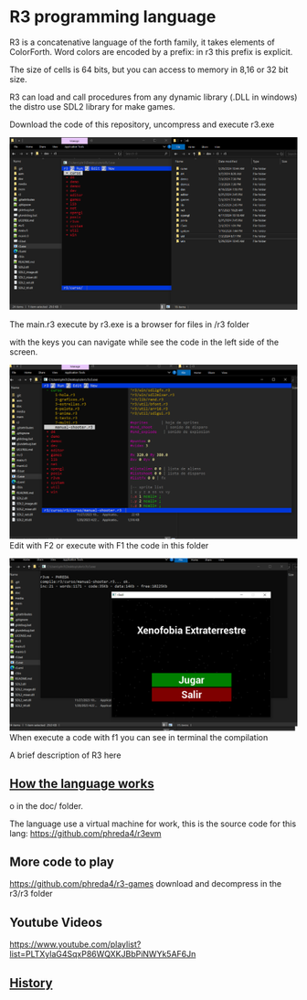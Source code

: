 # R3 programming language

R3 is a concatenative language of the forth family, it takes elements of ColorForth. 
Word colors are encoded by a prefix: in r3 this prefix is explicit.

The size of cells is 64 bits, but you can access to memory in 8,16 or 32 bit size.

R3 can load and call procedures from any dynamic library (.DLL in windows) the distro use SDL2 library for make games.

Download the code of this repository, uncompress and execute r3.exe

![Screenshot for execute r3](doc/web/r3-1.png)

The main.r3 execute by r3.exe is a browser for files in /r3 folder

with the keys you can navigate while see the code in the left side of the screen.

![Choose a code](doc/web/r3-2.png)
Edit with F2 or execute with F1 the code in this folder

![Choose a code](doc/web/r3-3.png)
When execute a code with f1 you can see in terminal the compilation

A brief description of R3 here
## [How the language works](doc/web/HOWORK.md)

o in the doc/ folder.

The language use a virtual machine for work, this is the source code for this lang:
https://github.com/phreda4/r3evm

## More code to play

https://github.com/phreda4/r3-games
download and decompress in the r3/r3 folder

## Youtube Videos

https://www.youtube.com/playlist?list=PLTXylaG4SqxP86WQXKJBbPiNWYk5AF6Jn

## [History](doc/web/HISTORY.md)

